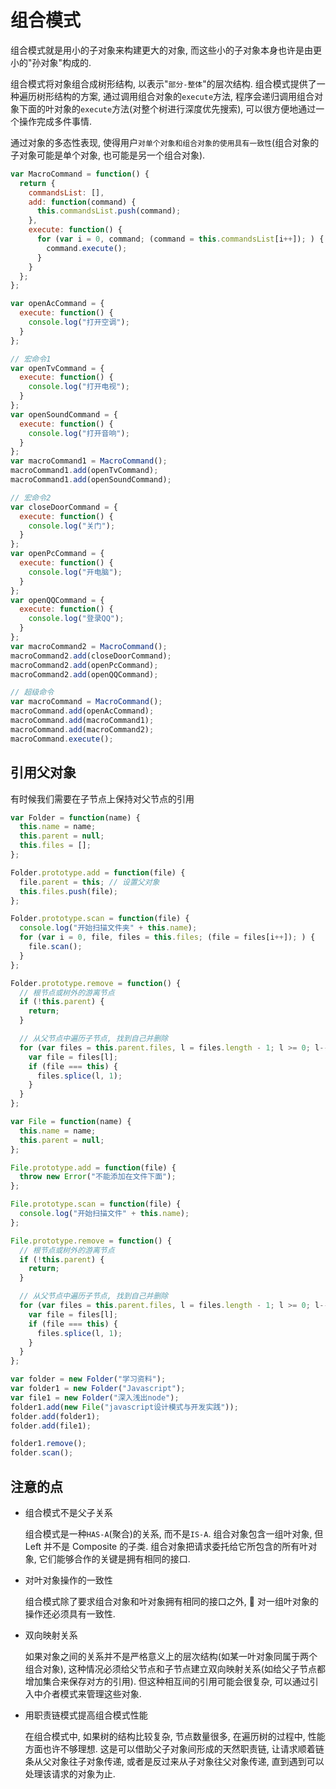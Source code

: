 # 组合模式

组合模式就是用小的子对象来构建更大的对象, 而这些小的子对象本身也许是由更小的"孙对象"构成的.

组合模式将对象组合成树形结构, 以表示"`部分-整体`"的层次结构. 组合模式提供了一种遍历树形结构的方案, 通过调用组合对象的`execute`方法, 程序会递归调用组合对象下面的叶对象的`execute`方法(对整个树进行深度优先搜索), 可以很方便地通过一个操作完成多件事情.

通过对象的多态性表现, 使得用户`对单个对象和组合对象的使用具有一致性`(组合对象的子对象可能是单个对象, 也可能是另一个组合对象).

```javascript
var MacroCommand = function() {
  return {
    commandsList: [],
    add: function(command) {
      this.commandsList.push(command);
    },
    execute: function() {
      for (var i = 0, command; (command = this.commandsList[i++]); ) {
        command.execute();
      }
    }
  };
};

var openAcCommand = {
  execute: function() {
    console.log("打开空调");
  }
};

// 宏命令1
var openTvCommand = {
  execute: function() {
    console.log("打开电视");
  }
};
var openSoundCommand = {
  execute: function() {
    console.log("打开音响");
  }
};
var macroCommand1 = MacroCommand();
macroCommand1.add(openTvCommand);
macroCommand1.add(openSoundCommand);

// 宏命令2
var closeDoorCommand = {
  execute: function() {
    console.log("关门");
  }
};
var openPcCommand = {
  execute: function() {
    console.log("开电脑");
  }
};
var openQQCommand = {
  execute: function() {
    console.log("登录QQ");
  }
};
var macroCommand2 = MacroCommand();
macroCommand2.add(closeDoorCommand);
macroCommand2.add(openPcCommand);
macroCommand2.add(openQQCommand);

// 超级命令
var macroCommand = MacroCommand();
macroCommand.add(openAcCommand);
macroCommand.add(macroCommand1);
macroCommand.add(macroCommand2);
macroCommand.execute();
```

## 引用父对象

有时候我们需要在子节点上保持对父节点的引用

```javascript
var Folder = function(name) {
  this.name = name;
  this.parent = null;
  this.files = [];
};

Folder.prototype.add = function(file) {
  file.parent = this; // 设置父对象
  this.files.push(file);
};

Folder.prototype.scan = function(file) {
  console.log("开始扫描文件夹" + this.name);
  for (var i = 0, file, files = this.files; (file = files[i++]); ) {
    file.scan();
  }
};

Folder.prototype.remove = function() {
  // 根节点或树外的游离节点
  if (!this.parent) {
    return;
  }

  // 从父节点中遍历子节点, 找到自己并删除
  for (var files = this.parent.files, l = files.length - 1; l >= 0; l--) {
    var file = files[l];
    if (file === this) {
      files.splice(l, 1);
    }
  }
};

var File = function(name) {
  this.name = name;
  this.parent = null;
};

File.prototype.add = function(file) {
  throw new Error("不能添加在文件下面");
};

File.prototype.scan = function(file) {
  console.log("开始扫描文件" + this.name);
};

File.prototype.remove = function() {
  // 根节点或树外的游离节点
  if (!this.parent) {
    return;
  }

  // 从父节点中遍历子节点, 找到自己并删除
  for (var files = this.parent.files, l = files.length - 1; l >= 0; l--) {
    var file = files[l];
    if (file === this) {
      files.splice(l, 1);
    }
  }
};

var folder = new Folder("学习资料");
var folder1 = new Folder("Javascript");
var file1 = new Folder("深入浅出node");
folder1.add(new File("javascript设计模式与开发实践"));
folder.add(folder1);
folder.add(file1);

folder1.remove();
folder.scan();
```

## 注意的点

- 组合模式不是父子关系

  组合模式是一种`HAS-A`(聚合)的关系, 而不是`IS-A`. 组合对象包含一组叶对象, 但 Left 并不是 Composite 的子类. 组合对象把请求委托给它所包含的所有叶对象, 它们能够合作的关键是拥有相同的接口.

- 对叶对象操作的一致性

  组合模式除了要求组合对象和叶对象拥有相同的接口之外,  对一组叶对象的操作还必须具有一致性.

- 双向映射关系

  如果对象之间的关系并不是严格意义上的层次结构(如某一叶对象同属于两个组合对象), 这种情况必须给父节点和子节点建立双向映射关系(如给父子节点都增加集合来保存对方的引用). 但这种相互间的引用可能会很复杂, 可以通过引入中介者模式来管理这些对象.

- 用职责链模式提高组合模式性能

  在组合模式中, 如果树的结构比较复杂, 节点数量很多, 在遍历树的过程中, 性能方面也许不够理想. 这是可以借助父子对象间形成的天然职责链, 让请求顺着链条从父对象往子对象传递, 或者是反过来从子对象往父对象传递, 直到遇到可以处理该请求的对象为止.
